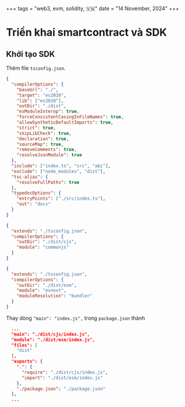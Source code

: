 +++
tags = "web3, evm, solidity, 🇻🇳"
date = "14 November, 2024"
+++

# Triển khai smartcontract và SDK

## Khởi tạo SDK

Thêm file `tsconfig.json`.

```json label="tsconfig.json" group="ts"
{
  "compilerOptions": {
    "baseUrl": "./",
    "target": "es2020",
    "lib": ["es2020"],
    "outDir": "./dist",
    "esModuleInterop": true,
    "forceConsistentCasingInFileNames": true,
    "allowSyntheticDefaultImports": true,
    "strict": true,
    "skipLibCheck": true,
    "declaration": true,
    "sourceMap": true,
    "removeComments": true,
    "resolveJsonModule": true
  },
  "include": ["index.ts", "src", "abi"],
  "exclude": ["node_modules", "dist"],
  "tsc-alias": {
    "resolveFullPaths": true
  },
  "typedocOptions": {
    "entryPoints": ["./src/index.ts"],
    "out": "docs"
  }
}
```

```json label="tsconfig.cjs.json" group="ts"
{
  "extends": "./tsconfig.json",
  "compilerOptions": {
    "outDir": "./dist/cjs",
    "module": "commonjs"
  }
}
```

```json label="tsconfig.esm.json" group="ts"
{
  "extends": "./tsconfig.json",
  "compilerOptions": {
    "outDir": "./dist/esm",
    "module": "esnext",
    "moduleResolution": "bundler"
  }
}
```

Thay dòng `"main": "index.js",` trong `package.json` thành

```json label="package.json" group="package"
  ...
  "main": "./dist/cjs/index.js",
  "module": "./dist/esm/index.js",
  "files": [
    "dist"
  ],
  "exports": {
    ".": {
      "require": "./dist/cjs/index.js",
      "import": "./dist/esm/index.js"
    },
    "./package.json": "./package.json"
  },
  ...
```

